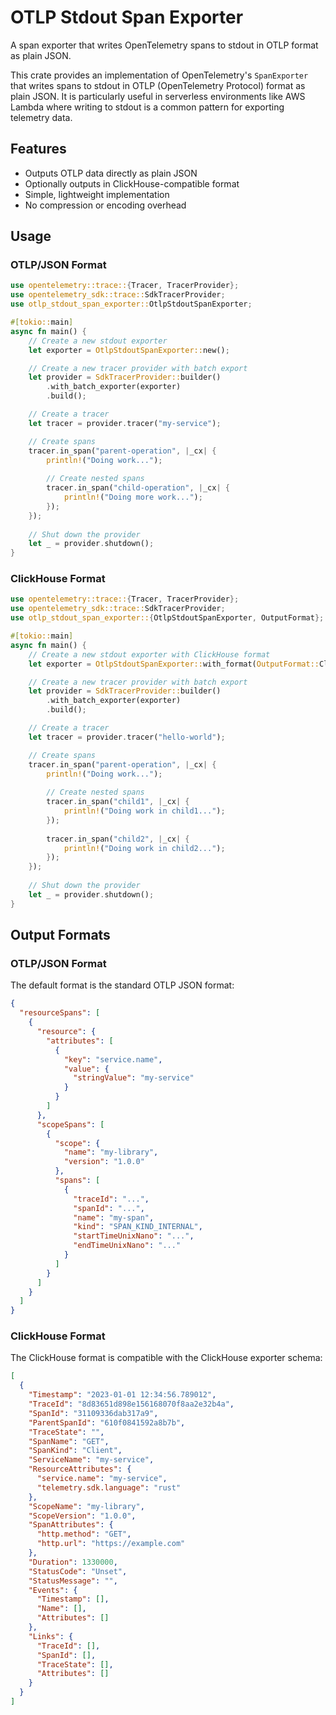 # OTLP Stdout Span Exporter

A span exporter that writes OpenTelemetry spans to stdout in OTLP format as plain JSON.

This crate provides an implementation of OpenTelemetry's `SpanExporter` that writes spans to stdout in OTLP (OpenTelemetry Protocol) format as plain JSON. It is particularly useful in serverless environments like AWS Lambda where writing to stdout is a common pattern for exporting telemetry data.

## Features

- Outputs OTLP data directly as plain JSON
- Optionally outputs in ClickHouse-compatible format
- Simple, lightweight implementation
- No compression or encoding overhead

## Usage

### OTLP/JSON Format

```rust
use opentelemetry::trace::{Tracer, TracerProvider};
use opentelemetry_sdk::trace::SdkTracerProvider;
use otlp_stdout_span_exporter::OtlpStdoutSpanExporter;

#[tokio::main]
async fn main() {
    // Create a new stdout exporter
    let exporter = OtlpStdoutSpanExporter::new();

    // Create a new tracer provider with batch export
    let provider = SdkTracerProvider::builder()
        .with_batch_exporter(exporter)
        .build();

    // Create a tracer
    let tracer = provider.tracer("my-service");

    // Create spans
    tracer.in_span("parent-operation", |_cx| {
        println!("Doing work...");
        
        // Create nested spans
        tracer.in_span("child-operation", |_cx| {
            println!("Doing more work...");
        });
    });
    
    // Shut down the provider
    let _ = provider.shutdown();
}
```

### ClickHouse Format

```rust
use opentelemetry::trace::{Tracer, TracerProvider};
use opentelemetry_sdk::trace::SdkTracerProvider;
use otlp_stdout_span_exporter::{OtlpStdoutSpanExporter, OutputFormat};

#[tokio::main]
async fn main() {
    // Create a new stdout exporter with ClickHouse format
    let exporter = OtlpStdoutSpanExporter::with_format(OutputFormat::ClickHouse);

    // Create a new tracer provider with batch export
    let provider = SdkTracerProvider::builder()
        .with_batch_exporter(exporter)
        .build();

    // Create a tracer
    let tracer = provider.tracer("hello-world");

    // Create spans
    tracer.in_span("parent-operation", |_cx| {
        println!("Doing work...");
        
        // Create nested spans
        tracer.in_span("child1", |_cx| {
            println!("Doing work in child1...");
        });
        
        tracer.in_span("child2", |_cx| {
            println!("Doing work in child2...");
        });
    });
    
    // Shut down the provider
    let _ = provider.shutdown();
}
```

## Output Formats

### OTLP/JSON Format

The default format is the standard OTLP JSON format:

```json
{
  "resourceSpans": [
    {
      "resource": {
        "attributes": [
          {
            "key": "service.name",
            "value": {
              "stringValue": "my-service"
            }
          }
        ]
      },
      "scopeSpans": [
        {
          "scope": {
            "name": "my-library",
            "version": "1.0.0"
          },
          "spans": [
            {
              "traceId": "...",
              "spanId": "...",
              "name": "my-span",
              "kind": "SPAN_KIND_INTERNAL",
              "startTimeUnixNano": "...",
              "endTimeUnixNano": "..."
            }
          ]
        }
      ]
    }
  ]
}
```

### ClickHouse Format

The ClickHouse format is compatible with the ClickHouse exporter schema:

```json
[
  {
    "Timestamp": "2023-01-01 12:34:56.789012",
    "TraceId": "8d83651d898e156168070f8aa2e32b4a",
    "SpanId": "31109336dab317a9",
    "ParentSpanId": "610f0841592a8b7b",
    "TraceState": "",
    "SpanName": "GET",
    "SpanKind": "Client",
    "ServiceName": "my-service",
    "ResourceAttributes": {
      "service.name": "my-service",
      "telemetry.sdk.language": "rust"
    },
    "ScopeName": "my-library",
    "ScopeVersion": "1.0.0",
    "SpanAttributes": {
      "http.method": "GET",
      "http.url": "https://example.com"
    },
    "Duration": 1330000,
    "StatusCode": "Unset",
    "StatusMessage": "",
    "Events": {
      "Timestamp": [],
      "Name": [],
      "Attributes": []
    },
    "Links": {
      "TraceId": [],
      "SpanId": [],
      "TraceState": [],
      "Attributes": []
    }
  }
]
```

